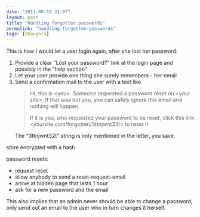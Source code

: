 ```yaml
---
date: "2011-08-19 21:07"
layout: post
title: "Handling forgotten passwords"
permalink: "handling-forgotten-passwords"
tags: [thoughts]
---
```


This is how I would let a user login again, after she lost her password:
<ol>
	<li>Provide a clear "Lost your password?" link at the login page and possibly in the "help section"</li>
	<li>Let your user provide one thing she surely remembers - her email</li>
	<li>Send a confirmation mail to the user with a text like
<blockquote>Hi, this is &lt;you&gt;. Someone requested a password reset on &lt;your site&gt;. If that was not you, you can safely ignore this email and nothing will happen.

If it is you, who requested your password to be reset, click this link &lt;yoursite.com/forgotten/3ttnjwnt32t&gt; to reset it.</blockquote>
The "3ttnjwnt32t" string is only mentioned in the letter, you save</li>
</ol>
store encrypted with a hash

password resets:
<ul>
	<li>request reset</li>
	<li>allow anybody to send a reset-request-email</li>
	<li>arrive at hidden page that lasts 1 hour</li>
	<li>ask for a new password and the email</li>
</ul>
<div>This also implies that an admin never should be able to change a password, only send out an email to the user who in turn changes it herself.</div>
